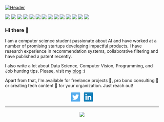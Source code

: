 
[![Header](assets/heade_image.jpg "Header")](https://www.linkedin.com/in/pratikpandab)


![](https://img.shields.io/badge/Tools-Tensorflow-informational?style=flat-square&logo=tensorflow&logoColor=white&color=important)
![](https://img.shields.io/badge/Tools-Pytorch-informational?style=flat-square&logo=pytorch&logoColor=white&color=important)
![](https://img.shields.io/badge/Tools-Docker-informational?style=flat-square&logo=docker&logoColor=white&color=important)
![](https://img.shields.io/badge/Tools-Keras-informational?style=flat-square&logo=keras&logoColor=white&color=important)
![](https://img.shields.io/badge/Tools-MySQL-informational?style=flat-square&logo=mysql&logoColor=white&color=important)
![](https://img.shields.io/badge/Tools-Flask-informational?style=flat-square&logo=flask&logoColor=white&color=important)
![](https://img.shields.io/badge/Tools-React-informational?style=flat-square&logo=react&logoColor=white&color=important)
![](https://img.shields.io/badge/OS-Linux-informational?style=flat-square&logo=linux&logoColor=white&color=green)
![](https://img.shields.io/badge/Language-Python-informational?style=flat-square&logo=python&logoColor=white&color=blue)
![](https://img.shields.io/badge/Language-Javascript-informational?style=flat-square&logo=javascript&logoColor=white&color=blue)
![](https://img.shields.io/badge/Language-HTML-informational?style=flat-square&logo=html&logoColor=white&color=blue)
![](https://img.shields.io/badge/Language-CSS-informational?style=flat-square&logo=css&logoColor=white&color=blue)
![](https://img.shields.io/badge/Deploy-Heroku-informational?style=flat-square&logo=heroku&logoColor=white&color=2bbc8a)
![](https://img.shields.io/badge/Deploy-AWS-informational?style=flat-square&logo=amazon&logoColor=white&color=2bbc8a)



### Hi there 👋
I am a computer science student passionate about AI and have worked at a number of promising startups developing impactful products. I have research experience in recommendation systems, collaborative filtering and have published a patent recently.  

I also write a lot about Data Science, Computer Vision, Programming, and Job hunting tips. Please, visit my [blog](https://dashprism.com/author/pratik-pandab/) :)  

Apart from that, I'm available for freelance projects 🔭, pro bono consulting 💬 or creating tech content 🌱 for your organization. Just reach out!
<p align='center'>
<a href="https://twitter.com/_pandav7"><img height="30" src="assets/twitter.png"></a>&nbsp;&nbsp;
<a href="https://www.linkedin.com/in/pratikpandab"><img height="30" src="assets/linkedin.png"></a>
</p>

---
<p align="center">
<a href="https://github.com/pratik-1999/github-readme-stats">
  <img align="center" width=700 src="https://github-readme-stats.vercel.app/api?username=pratik-1999&count_private=true&theme=radical&show_icons=true" />
</a>
</P>

<!-- <p align="center">
<a href="https://github.com/pratik-1999/github-readme-stats">
  <img align="middle" width=500 src="https://github-readme-stats.vercel.app/api/top-langs/?username=pratik-1999&layout=compact&theme=merko&show_icons=true" />
</a>
</P> -->



<!--
**pratik-1999/pratik-1999** is a ✨ _special_ ✨ repository because its `README.md` (this file) appears on your GitHub profile.

Here are some ideas to get you started:

- 🔭 I’m currently working on ...
- 🌱 I’m currently learning ...
- 👯 I’m looking to collaborate on ...
- 🤔 I’m looking for help with ...
- 💬 Ask me about ...
- 📫 How to reach me: ...
- 😄 Pronouns: ...
- ⚡ Fun fact: ...
-->
